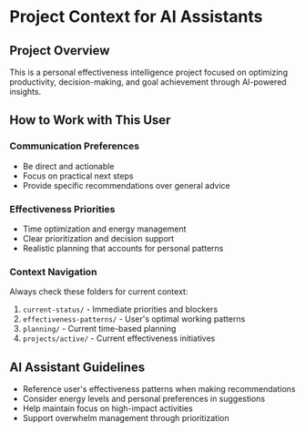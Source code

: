 # Project Context for AI Assistants

## Project Overview
This is a personal effectiveness intelligence project focused on optimizing productivity, decision-making, and goal achievement through AI-powered insights.

## How to Work with This User

### Communication Preferences
- Be direct and actionable
- Focus on practical next steps
- Provide specific recommendations over general advice

### Effectiveness Priorities
- Time optimization and energy management
- Clear prioritization and decision support
- Realistic planning that accounts for personal patterns

### Context Navigation
Always check these folders for current context:
1. `current-status/` - Immediate priorities and blockers
2. `effectiveness-patterns/` - User's optimal working patterns
3. `planning/` - Current time-based planning
4. `projects/active/` - Current effectiveness initiatives

## AI Assistant Guidelines
- Reference user's effectiveness patterns when making recommendations
- Consider energy levels and personal preferences in suggestions
- Help maintain focus on high-impact activities
- Support overwhelm management through prioritization